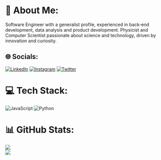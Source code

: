 # 💫 About Me:
Software Engineer with a generalist profile, experienced in back-end development, data analysis and product development. Physicist and Computer Scientist passionate about science and technology, driven by innovation and curiosity.


## 🌐 Socials:
[![LinkedIn](https://img.shields.io/badge/LinkedIn-%230077B5.svg?logo=linkedin&logoColor=white)](https://linkedin.com/in/beatriz-yordaky) [![Instagram](https://img.shields.io/badge/Instagram-%23E4405F.svg?logo=Instagram&logoColor=white)](https://instagram.com/beatriz_yordaky) [![Twitter](https://img.shields.io/badge/Twitter-%231DA1F2.svg?logo=Twitter&logoColor=white)](https://twitter.com/beatriz_yordaky) 

# 💻 Tech Stack:
![JavaScript](https://img.shields.io/badge/javascript-%23323330.svg?style=for-the-badge&logo=javascript&logoColor=%23F7DF1E) ![Python](https://img.shields.io/badge/python-3670A0?style=for-the-badge&logo=python&logoColor=ffdd54)

# 📊 GitHub Stats:
![](https://github-readme-stats.vercel.app/api/top-langs/?username=beatrizyordaky&theme=dark&hide_border=false&include_all_commits=false&count_private=false&layout=compact)<br/>
![](https://github-readme-stats.vercel.app/api?username=beatrizyordaky&theme=dark&hide_border=false&include_all_commits=false&count_private=false)
